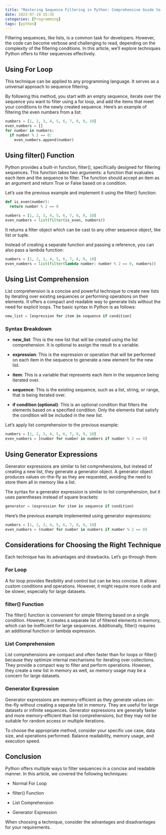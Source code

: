 ```yaml
---
title: "Mastering Sequence Filtering in Python: Comprehensive Guide to Effective Filtering Techniques"
date: 2023-07-19 15:35
categories: [Programming]
tags: [python]
---
```


Filtering sequences, like lists, is a common task for developers. However, the code can become verbose and challenging to read, depending on the complexity of the filtering conditions. In this article, we’ll explore techniques Python offers to filter sequences effectively.

## Using For Loop

This technique can be applied to any programming language. It serves as a universal approach to sequence filtering.

By following this method, you start with an empty sequence, iterate over the sequence you want to filter using a for loop, and add the items that meet your conditions to the newly created sequence. Here’s an example of filtering the even numbers from a list:

```python
numbers = [1, 2, 3, 4, 5, 6, 7, 8, 9, 10]
even_numbers = []
for number in numbers:
  if number % 2 == 0:
    even_numbers.append(number)
```

## Using filter() Function

Python provides a built-in function, filter(), specifically designed for filtering sequences. This function takes two arguments: a function that evaluates each item and the sequence to filter. The function should accept an item as an argument and return True or False based on a condition.

Let’s use the previous example and implement it using the filter() function:

```python
def is_even(number):
  return number % 2 == 0

numbers = [1, 2, 3, 4, 5, 6, 7, 8, 9, 10]
even_numbers = list(filter(is_even, numbers))
```

It returns a filter object which can be cast to any other sequence object, like list or tuple.

Instead of creating a separate function and passing a reference, you can also pass a lambda function:

```python
numbers = [1, 2, 3, 4, 5, 6, 7, 8, 9, 10]
even_numbers = list(filter(lambda number: number % 2 == 0, numbers))
```

## Using List Comprehension

List comprehension is a concise and powerful technique to create new lists by iterating over existing sequences or performing operations on their elements. It offers a compact and readable way to generate lists without the need for explicit loops. The basic syntax in Python is as follows:

```python
new_list = [expression for item in sequence if condition]
```

### Syntax Breakdown

- **new_list**: This is the new list that will be created using the list comprehension. It is optional to assign the result to a variable.

- **expression**: This is the expression or operation that will be performed on each item in the sequence to generate a new element for the new list.

- **item**: This is a variable that represents each item in the sequence being iterated over.

- **sequence**: This is the existing sequence, such as a list, string, or range, that is being iterated over.

- **if condition (optional)**: This is an optional condition that filters the elements based on a specified condition. Only the elements that satisfy the condition will be included in the new list.

Let’s apply list comprehension to the previous example:

```python
numbers = [1, 2, 3, 4, 5, 6, 7, 8, 9, 10]
even_numbers = [number for number in numbers if number % 2 == 0]
```

## Using Generator Expressions

Generator expressions are similar to list comprehensions, but instead of creating a new list, they generate a generator object. A generator object produces values on-the-fly as they are requested, avoiding the need to store them all in memory like a list.

The syntax for a generator expression is similar to list comprehension, but it uses parentheses instead of square brackets:

```python
generator = (expression for item in sequence if condition)
```

Here’s the previous example implemented using generator expressions:

```python
numbers = [1, 2, 3, 4, 5, 6, 7, 8, 9, 10]
even_numbers = (number for number in numbers if number % 2 == 0)
```

## Considerations for Choosing the Right Technique

Each technique has its advantages and drawbacks. Let’s go through them:

### For Loop

A for loop provides flexibility and control but can be less concise. It allows custom conditions and operations. However, it might require more code and be slower, especially for large datasets.

### filter() Function

The filter() function is convenient for simple filtering based on a single condition. However, it creates a separate list of filtered elements in memory, which can be inefficient for large sequences. Additionally, filter() requires an additional function or lambda expression.

### List Comprehension

List comprehensions are compact and often faster than for loops or filter() because they optimize internal mechanisms for iterating over collections. They provide a compact way to filter and perform operations. However, they create a new list in memory as well, so memory usage may be a concern for large datasets.

### Generator Expression

Generator expressions are memory-efficient as they generate values on-the-fly without creating a separate list in memory. They are useful for large datasets or infinite sequences. Generator expressions are generally faster and more memory-efficient than list comprehensions, but they may not be suitable for random access or multiple iterations.

To choose the appropriate method, consider your specific use case, data size, and operations performed. Balance readability, memory usage, and execution speed.

## Conclusion

Python offers multiple ways to filter sequences in a concise and readable manner. In this article, we covered the following techniques:

- Normal For Loop

- filter() Function

- List Comprehension

- Generator Expression

When choosing a technique, consider the advantages and disadvantages for your requirements.
